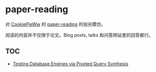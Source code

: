 # paper-reading
对 [CookiePieWw](https://github.com/CookiePieWw) 的 [paper-reading](https://github.com/skyleaworlder/paper-reading) 的拙劣模仿。

阅读的内容并不仅限于论文。Blog posts, talks 和问答网站里的回答都行。

## TOC

- [Testing Database Engines via Pivoted Query Synthesis](https://github.com/J0HN50N133/paper-reading/discussions/1)

